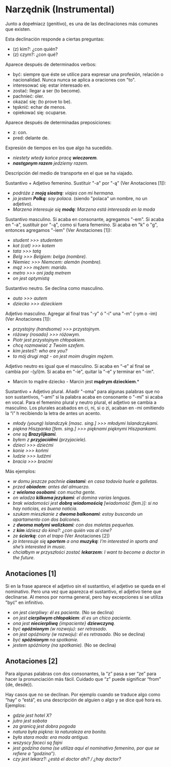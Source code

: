 Narzędnik (Instrumental)
========================

Junto a dopełniacz (genitivo), es una de las declinaciones más comunes que
existen.

Esta declinación responde a ciertas preguntas:
* (z) kim?: ¿con quién?
* (z) czym?: ¿con qué?

Aparece después de determinados verbos:
* być: siempre que éste se utilice para expresar una profesión, relación o
  nacionalidad. Nunca nunca se aplica a oraciones con "to".
* interesować się: estar interesado en.
* zostać: llegar a ser (to become).
* pachnieć: oler.
* okazać się: (to prove to be).
* tęsknić: echar de menos.
* opiekować się: ocuparse.

Aparece después de determinadas preposiciones:
* z: con.
* pred: delante de.

Expresión de tiempos en los que algo ha sucedido.
* *niestety wtedy końce pracę **wieczorem**.*
* ***następnym razem** jedziemy razem.*

Descripción del medio de transporte en el que se ha viajado.

Sustantivo + Adjetivo femenino. Sustituir "-a" por "-ą" (Ver Anotaciones [1]):
* *podróże z **moją siostrą**: viajes con mi hermana.*
* *ja jestem **Polką**: soy polaca.* (siendo "polaca" un nombre, no un adjetivo).
* *Marzena interesuje się **modą**: Marzena está interesada en la moda*

Sustantivo masculino. Si acaba en consonante, agregamos "-em". Si acaba en "-a",
sustituir por "-ą", como si fuera femenino. Si acaba en "k" o "g", entonces
agregamos "-iem" (Ver Anotaciones [1]):
* *student >>> studentem*
* *kot (cat) >>> kotem*
* *tata >>> tatą*
* *Belg >>> Belgiem: belga (nombre).*
* *Niemiec >>> Niemcem: alemán (nombre).*
* *mąż >>> mężem: marido.*
* *metro >>> oni jadą metrem*
* *on jest optymistą*

Sustantivo neutro. Se declina como masculino.
* *auto >>> autem*
* *dziecko >>> dzieckiem*

Adjetivo masculino. Agregar al final tras "-y" ó "-i" una "-m" (-ym o -im)
(Ver Anotaciones [1]):
* *przystojny (handsome) >>> przystojnym.*
* *różowy {rosado} >>> różowym.*
* *Piotr jest przystojnym chłopakiem.*
* *chcę rozmawiać z Twoim szefem.*
* *kim jesteś?: who are you?*
* *to mój drugi mąż - on jest moim drugim mężem.*

Adjetivo neutro es igual que el masculino. Si acaba en “-e” al final se cambia
por -(y/i)m. Si acaba en "-ie", quitar la "-e" y terminar en "-im".
* Marcin to mądre dziecko - Marcin jest **mądrym dzieckiem**.*

Sustantivo + Adjetivo plural. Añadir "-oma" para algunas palabras que no son
sustantivos, “-ami” si la palabra acaba en consonante o
"-mi" si acaba en vocal. Para el femenino plural y neutro plural, el adjetivo se
cambia a masculino. Los plurales acabados en ci, ni, si o zi, acaban en -mi
omitiendo la “i” h recibiendo la letra de antes un acento.
* *młody (young) Islandczyk [masc. sing.] >>> młodymi Islandczykami.*
* *piękna Hiszpanka [fem. sing.] >>> pięknami pięknymi Hiszpankami.*
* *one są **Brazylijkami**.*
* *byłem z **przyjaciółmi** (przyjaciele).*
* *dzieci >>> dziećmi*
* *konie >>> końmi*
* *ludzie >>> ludźmi*
* *bracia >>> braćmi*

Más ejemplos:
* *w domu jeszcze pachnie **ciastami**: en casa todavía huele a galletas.*
* *przed **obiadem**: antes del almuerzo.*
* *z **wieloma osobami**: con mucha gente.*
* *on wladza **kilkoma jezykami**: el domina varias lenguas.*
* *brak wiadomości jest **dobrą wiadomością** [wiadomość (fem.)]: si no hay
  noticias, es buena noticia.*
* *szukam mieszkanie z **dwoma balkonami**: estoy buscando un apartamento con dos balcones.*
* *z **dwoma małymi walizkami**: con dos maletas pequeñas.*
* *z **kim** idziesz do kina?: ¿con quién vas al cine?*
* *ze **ścierką**: con el trapo* (Ver Anotaciones [2])
* *ja interesuje się **sportem** a ona **muzyką**: I’m interested in sports and
  she’s interested in music.*
* *chciałbym w przyszłości zostać **lekarzem**: I want to become a doctor in the
  future.*

Anotaciones [1]
---------------

Si en la frase aparece el adjetivo sin el sustantivo, el adjetivo se queda en el
nominativo. Pero una vez que aparezca el sustantivo, el adjetivo tiene que
declinarse. Al menos por norma general, pero hay excepciones si se utiliza "być"
en infinitivo.
* *on jest cierpliwy: él es paciente.* (No se declina)
* *on jest **cierpliwym chłopakiem**: él es un chico paciente.*
* *ona jest **niecierpliwą** {impaciente} **dziewczyną**.*
* *być **opóźnionym** (w rozwoju): ser retrasado.*
* *on jest opóźniony (w rozwoju): él es retrasado.* (No se declina)
* *być **spóźnionym** na spotkanie.*
* *jestem spóźniony (na spotkanie).* (No se declina)

Anotaciones [2]
---------------

Para algunas palabras con dos consonantes, la “z” pasa a ser “ze” para hacer la
pronunciación más fácil. Cuidado que “z” puede significar “from” {de, desde}).

Hay casos que no se declinan. Por ejemplo cuando se traduce algo como “hay” o
“está”, es una descripción de alguien o algo y se dice qué hora es. Ejemplos:

* *gdzie jest hotel X?*
* *jutro jest sobota*
* *za granicą jest dobra pogoda*
* *natura była piękna: la naturaleza era bonita.*
* *była stara moda: era moda antigua.*
* *wszyscy faceci są fajni*
* *jest godzina ósma (se utiliza aquí el nominativo femenino, por que se
  refiere a “godzina”).*
* *czy jest lekarz?: ¿está el doctor ahí? / ¿hay doctor?*
